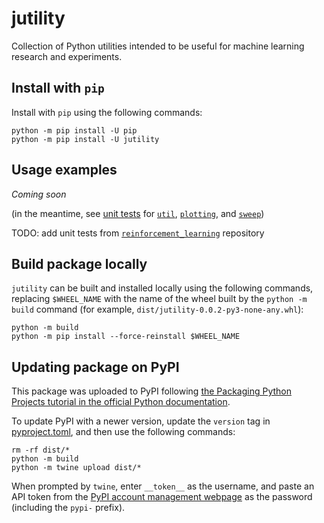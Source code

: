 # jutility

Collection of Python utilities intended to be useful for machine learning research and experiments.

## Install with `pip`

Install with `pip` using the following commands:

```
python -m pip install -U pip
python -m pip install -U jutility
```

## Usage examples

*Coming soon*

(in the meantime, see [unit tests](tests/) for [`util`](tests/test_util.py), [`plotting`](tests/test_plotting.py), and [`sweep`](tests/test_sweep.py))

TODO: add unit tests from [`reinforcement_learning`](https://github.com/jakelevi1996/reinforcement_learning) repository

## Build package locally

`jutility` can be built and installed locally using the following commands, replacing `$WHEEL_NAME` with the name of the wheel built by the `python -m build` command (for example, `dist/jutility-0.0.2-py3-none-any.whl`):

```
python -m build
python -m pip install --force-reinstall $WHEEL_NAME
```

## Updating package on PyPI

This package was uploaded to PyPI following [the Packaging Python Projects tutorial in the official Python documentation](https://packaging.python.org/en/latest/tutorials/packaging-projects/).

To update PyPI with a newer version, update the `version` tag in [pyproject.toml](pyproject.toml), and then use the following commands:

```
rm -rf dist/*
python -m build
python -m twine upload dist/*
```

When prompted by `twine`, enter `__token__` as the username, and paste an API token from the [PyPI account management webpage](https://pypi.org/manage/account/) as the password (including the `pypi-` prefix).
